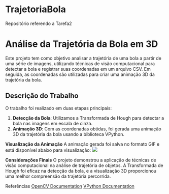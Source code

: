 # TrajetoriaBola
Repositório referendo a Tarefa2


# Análise da Trajetória da Bola em 3D

Este projeto tem como objetivo analisar a trajetória de uma bola a partir de uma série de imagens, utilizando técnicas de visão computacional para detectar a bola e registrar suas coordenadas em um arquivo CSV. Em seguida, as coordenadas são utilizadas para criar uma animação 3D da trajetória da bola.

## Descrição do Trabalho

O trabalho foi realizado em duas etapas principais:

1. **Detecção da Bola**: Utilizamos a Transformada de Hough para detectar a bola nas imagens em escala de cinza.
2. **Animação 3D**: Com as coordenadas obtidas, foi gerada uma animação 3D da trajetória da bola usando a biblioteca VPython.

**Visualização da Animação**
A animação gerada foi salva no formato GIF e está disponível abaixo para visualização:
![]('https://github.com/Marcal7/TrajetoriaBola/blob/main/bola.gif')

**Considerações Finais**
O projeto demonstrou a aplicação de técnicas de visão computacional na análise de trajetória de objetos. A Transformada de Hough foi eficaz na detecção da bola, e a visualização 3D proporcionou uma melhor compreensão da trajetória percorrida.

Referências
[OpenCV Documentation]('https://docs.opencv.org/4.x/index.html')
[VPython Documentation]('https://vpython.org/contents/doc.html')

